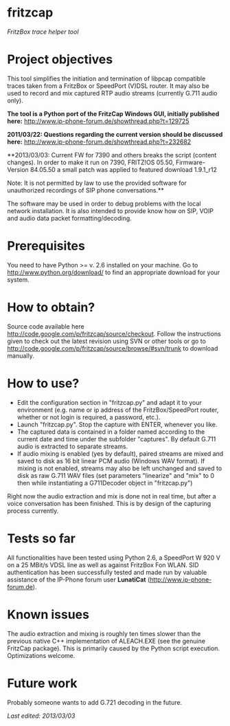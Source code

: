 fritzcap
========

*FritzBox trace helper tool*

# Project objectives

This tool simplifies the initiation and termination of libpcap compatible traces taken from a FritzBox or SpeedPort (V)DSL router. It may also be used to record and mix captured RTP audio streams (currently G.711 audio only).

**The tool is a Python port of the FritzCap Windows GUI, initially published here:** http://www.ip-phone-forum.de/showthread.php?t=129725

**2011/03/22: Questions regarding the current version should be discussed here:** http://www.ip-phone-forum.de/showthread.php?t=232682

**2013/03/03: Current FW for 7390 and others breaks the script (content changes). In order to make it run on 7390, FRITZ!OS 05.50, Firmware-Version 84.05.50 a small patch was applied to featured download 1.9.1_r12

Note: It is not permitted by law to use the provided software for unauthorized recordings of SIP phone conversations.**

The software may be used in order to debug problems with the local network installation. It is also intended to provide know how on SIP, VOIP and audio data packet formatting/decoding.

# Prerequisites

You need to have Python >= v. 2.6 installed on your machine. Go to http://www.python.org/download/ to find an appropriate download for your system.

# How to obtain?

Source code available here http://code.google.com/p/fritzcap/source/checkout. Follow the instructions given to check out the latest revision using SVN or other tools or go to http://code.google.com/p/fritzcap/source/browse/#svn/trunk to download manually.

# How to use?

- Edit the configuration section in "fritzcap.py" and adapt it to your environment (e.g. name or ip address of the FritzBox/SpeedPort router, whether or not login is required, a password, etc.).
- Launch "fritzcap.py". Stop the capture with ENTER, whenever you like.
- The captured data is contained in a folder named according to the current date and time under the subfolder "captures". By default G.711 audio is extracted to separate streams.
- If audio mixing is enabled (yes by default), paired streams are mixed and saved to disk as 16 bit linear PCM audio (Windows WAV format). If mixing is not enabled, streams may also be left unchanged and saved to disk as raw G.711 WAV files (set parameters "linearize" and "mix" to 0 then while instantiating a G711Decoder object in "fritzcap.py")

Right now the audio extraction and mix is done not in real time, but after a voice conversation has been finished. This is by design of the capturing process currently.

# Tests so far

All functionalities have been tested using Python 2.6, a SpeedPort W 920 V on a 25 MBit/s VDSL line as well as against FritzBox Fon WLAN. SID authentication has been successfully tested and made run by valuable assistance of the IP-Phone forum user **LunatiCat** (http://www.ip-phone-forum.de).

# Known issues

The audio extraction and mixing is roughly ten times slower than the previous native C++ implementation of ALEACH.EXE (see the genuine FritzCap package). This is primarily caused by the Python script execution. Optimizations welcome.

# Future work

Probably someone wants to add G.721 decoding in the future.

*Last edited: 2013/03/03*

